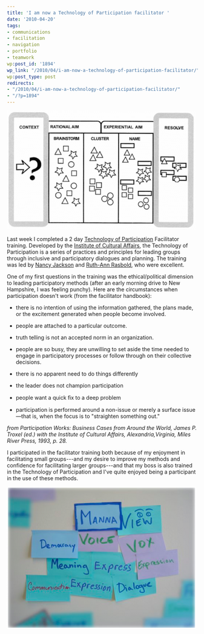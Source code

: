 ```yaml
---
title: 'I am now a Technology of Participation facilitator '
date: '2010-04-20'
tags:
- communications
- facilitation
- navigation
- portfolio
- teamwork
wp:post_id: '1894'
wp_link: "/2010/04/i-am-now-a-technology-of-participation-facilitator/"
wp:post_type: post
redirects:
- "/2010/04/i-am-now-a-technology-of-participation-facilitator/"
- "/?p=1894"
---
```


[ ![](2010-04-20-I-am-now-a-Technology-of-Participation-facilitator-/Consensus-Workshop-500x314.png "Consensus Workshop") ](2010-04-20-I-am-now-a-Technology-of-Participation-facilitator-/Consensus-Workshop.png)

Last week I completed a 2 day [Technology of Participation](http://www.ica-usa.org/index.php?pr=whatistop) Facilitator training. Developed by the [Institute of Cultural Affairs](http://www.ica-usa.org/index.php), the Technology of Participation is a series of practices and principles for leading groups through inclusive and participatory dialogues and planning. The training was led by [Nancy Jackson](http://www.gammybird.com/) and [Ruth-Ann Rasbold](http://www.donahue.umassp.edu/services/earlyed/headstart/staff), who were excellent.

One of my first questions in the training was the ethical/political dimension to leading participatory methods (after an early morning drive to New Hampshire, I was feeling punchy). Here are the circumstances when participation doesn't work (from the facilitator handbook):

>

>

>

>

- there is no intention of using the information gathered, the plans made, or the excitement generated when people become involved.

>

- people are attached to a particular outcome.

>

- truth telling is not an accepted norm in an organization.

>

- people are so busy, they are unwilling to set aside the time needed to engage in participatory processes or follow through on their collective decisions.

>

- there is no apparent need to do things differently

>

- the leader does not champion participation

>

- people want a quick ﬁx to a deep problem

>

- participation is performed around a non-issue or merely a surface issue—that is, when the focus is to "straighten something out."

>

>

>

_from Participation Works: Business Cases from Around the World, James P. Troxel (ed.) with the Institute of Cultural Affairs, Alexandria,Virginia, Miles River Press, 1993, p. 28._

I participated in the facilitator training both because of my enjoyment in facilitating small groups---and my desire to improve my methods and confidence for facilitating larger groups---and that my boss is also trained in the Technology of Participation and I've quite enjoyed being a participant in the use of these methods.

[ ![](2010-04-20-I-am-now-a-Technology-of-Participation-facilitator-/Manna-500x376.png "Manna") ](2010-04-20-I-am-now-a-Technology-of-Participation-facilitator-/Manna.png)
